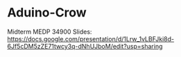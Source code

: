 # Aduino-Crow
Midterm MEDP 34900
Slides: https://docs.google.com/presentation/d/1Lrw_1vLBFJki8d-6Jf5cDM5zZE71twcy3q-dNhUJboM/edit?usp=sharing
